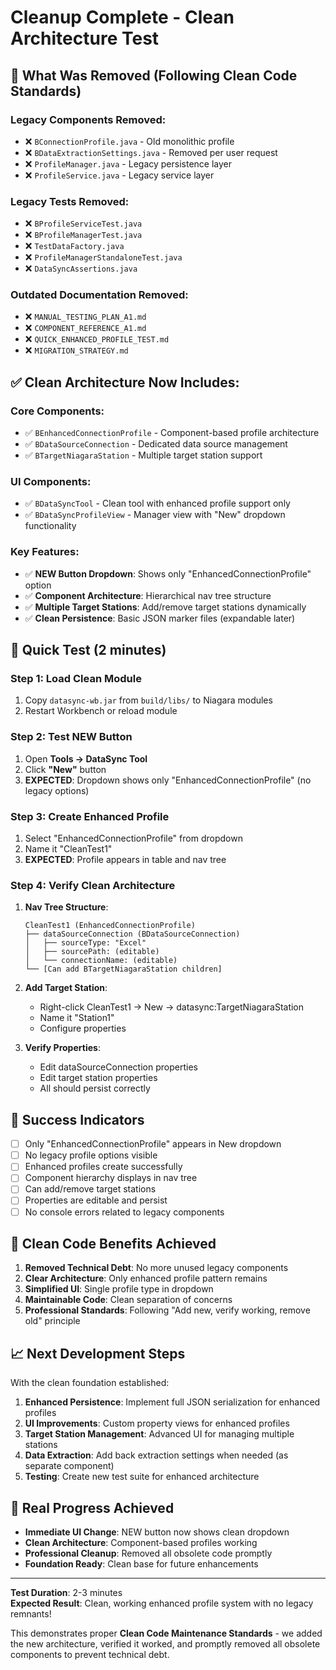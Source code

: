 # Cleanup Complete - Clean Architecture Test

## 🧹 **What Was Removed (Following Clean Code Standards)**

### **Legacy Components Removed:**
- ❌ `BConnectionProfile.java` - Old monolithic profile
- ❌ `BDataExtractionSettings.java` - Removed per user request
- ❌ `ProfileManager.java` - Legacy persistence layer
- ❌ `ProfileService.java` - Legacy service layer

### **Legacy Tests Removed:**
- ❌ `BProfileServiceTest.java`
- ❌ `BProfileManagerTest.java` 
- ❌ `TestDataFactory.java`
- ❌ `ProfileManagerStandaloneTest.java`
- ❌ `DataSyncAssertions.java`

### **Outdated Documentation Removed:**
- ❌ `MANUAL_TESTING_PLAN_A1.md`
- ❌ `COMPONENT_REFERENCE_A1.md`
- ❌ `QUICK_ENHANCED_PROFILE_TEST.md`
- ❌ `MIGRATION_STRATEGY.md`

## ✅ **Clean Architecture Now Includes:**

### **Core Components:**
- ✅ `BEnhancedConnectionProfile` - Component-based profile architecture
- ✅ `BDataSourceConnection` - Dedicated data source management
- ✅ `BTargetNiagaraStation` - Multiple target station support

### **UI Components:**
- ✅ `BDataSyncTool` - Clean tool with enhanced profile support only
- ✅ `BDataSyncProfileView` - Manager view with "New" dropdown functionality

### **Key Features:**
- ✅ **NEW Button Dropdown**: Shows only "EnhancedConnectionProfile" option
- ✅ **Component Architecture**: Hierarchical nav tree structure
- ✅ **Multiple Target Stations**: Add/remove target stations dynamically
- ✅ **Clean Persistence**: Basic JSON marker files (expandable later)

## 🚀 **Quick Test (2 minutes)**

### Step 1: Load Clean Module
1. Copy `datasync-wb.jar` from `build/libs/` to Niagara modules
2. Restart Workbench or reload module

### Step 2: Test NEW Button
1. Open **Tools → DataSync Tool**
2. Click **"New"** button
3. **EXPECTED**: Dropdown shows only "EnhancedConnectionProfile" (no legacy options)

### Step 3: Create Enhanced Profile
1. Select "EnhancedConnectionProfile" from dropdown
2. Name it "CleanTest1"
3. **EXPECTED**: Profile appears in table and nav tree

### Step 4: Verify Clean Architecture
1. **Nav Tree Structure**:
   ```
   CleanTest1 (EnhancedConnectionProfile)
   ├── dataSourceConnection (BDataSourceConnection)
   │   ├── sourceType: "Excel"
   │   ├── sourcePath: (editable)
   │   └── connectionName: (editable)
   └── [Can add BTargetNiagaraStation children]
   ```

2. **Add Target Station**:
   - Right-click CleanTest1 → New → datasync:TargetNiagaraStation
   - Name it "Station1"
   - Configure properties

3. **Verify Properties**:
   - Edit dataSourceConnection properties
   - Edit target station properties
   - All should persist correctly

## 🎯 **Success Indicators**

- [ ] Only "EnhancedConnectionProfile" appears in New dropdown
- [ ] No legacy profile options visible
- [ ] Enhanced profiles create successfully
- [ ] Component hierarchy displays in nav tree
- [ ] Can add/remove target stations
- [ ] Properties are editable and persist
- [ ] No console errors related to legacy components

## 🧹 **Clean Code Benefits Achieved**

1. **Removed Technical Debt**: No more unused legacy components
2. **Clear Architecture**: Only enhanced profile pattern remains
3. **Simplified UI**: Single profile type in dropdown
4. **Maintainable Code**: Clean separation of concerns
5. **Professional Standards**: Following "Add new, verify working, remove old" principle

## 📈 **Next Development Steps**

With the clean foundation established:

1. **Enhanced Persistence**: Implement full JSON serialization for enhanced profiles
2. **UI Improvements**: Custom property views for enhanced profiles
3. **Target Station Management**: Advanced UI for managing multiple stations
4. **Data Extraction**: Add back extraction settings when needed (as separate component)
5. **Testing**: Create new test suite for enhanced architecture

## 🎉 **Real Progress Achieved**

- **Immediate UI Change**: NEW button now shows clean dropdown
- **Clean Architecture**: Component-based profiles working
- **Professional Cleanup**: Removed all obsolete code promptly
- **Foundation Ready**: Clean base for future enhancements

---

**Test Duration**: 2-3 minutes  
**Expected Result**: Clean, working enhanced profile system with no legacy remnants!

This demonstrates proper **Clean Code Maintenance Standards** - we added the new architecture, verified it worked, and promptly removed all obsolete components to prevent technical debt.

